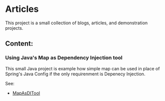 # Articles

This project is a small collection of blogs, articles, and demonstration projects.


## Content:

### Using Java's Map as Dependency Injection tool

This small Java project is example how simple map can be used in place of
Spring's Java Config if the only requirenment is Depenecy Injection.

See:
* [MapAsDITool](./MapAsDITool)
